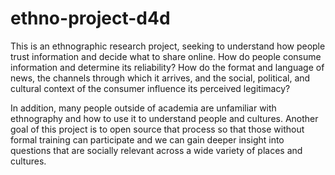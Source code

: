 # ethno-project-d4d
This is an ethnographic research project, seeking to understand how people trust information and decide what to share online.  How do people consume information and determine its reliability?  How do the format and language of news, the channels through which it arrives, and the social, political, and cultural context of the consumer influence its perceived legitimacy?

In addition, many people outside of academia are unfamiliar with ethnography and how to use it to understand people and cultures. Another goal of this project is to open source that process so that those without formal training can participate and we can gain deeper insight into questions that are socially relevant across a wide variety of places and cultures.
